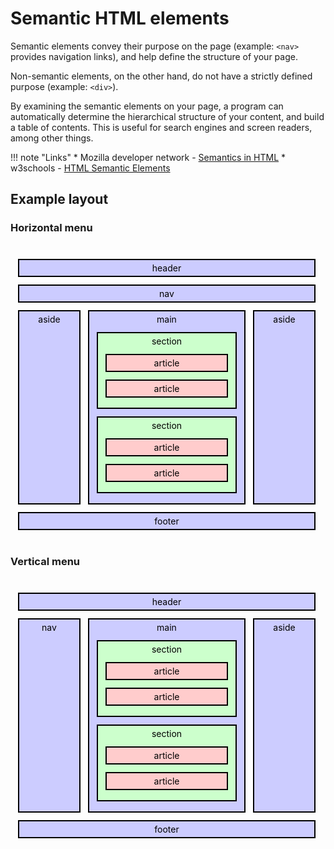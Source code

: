 # Semantic HTML elements

Semantic elements convey their purpose on the page (example: `<nav>` provides navigation links), and help define the structure of your page.

Non-semantic elements, on the other hand, do not have a strictly defined purpose 
(example:&nbsp;`<div>`).

By examining the semantic elements on your page, a program can automatically determine the hierarchical structure of your content, and build a table of contents. This is useful for search engines and screen readers, among other things.

!!! note "Links"
    * Mozilla developer network - [Semantics in HTML](https://developer.mozilla.org/en-US/docs/Glossary/semantics#semantics_in_html)
    * w3schools - [HTML Semantic Elements](https://www.w3schools.com/html/html5_semantic_elements.asp)

## Example layout

<style>
    .semantic-example-container {
        width: 500px;
        --semantic-example-margin: 12px;
        margin-bottom: 40px;
        margin-top: 40px;
    }
    .semantic-example {
        border: 2px solid black;
        box-sizing: border-box;
        text-align: center;
        margin: var(--semantic-example-margin);
        padding-top: 4px;
        padding-bottom: 4px;
        color: black;
        background: #CCCCFF;
        box-shadow: var(--shadow-offset-high-X) var(--shadow-offset-high) var(--shadow-blur-high) var(--shadow-color-high);
    }

    .semantic-example > .semantic-example {
        background: #CCFFCC;
    }

    .semantic-example > .semantic-example > .semantic-example {
        background: #FFCCCC;
    }

    .semantic-example > .semantic-example > .semantic-example > .semantic-example {
        background: #FFFFAA;
    }

    .semantic-example-flex {
        display: flex;
        gap: var(--semantic-example-margin);
        margin-left: var(--semantic-example-margin);
        margin-right: var(--semantic-example-margin);
    }

    .semantic-example-flex > * {
        margin: 0px;
    }

    .semantic-example-flex > div:nth-child(2) {
        flex-grow: 1;
    }

    .semantic-example-flex > div:nth-child(3) {
        width: 100px;
    }

    .semantic-example-flex > div:nth-child(1) {
        width: 100px;
    }
    
</style>

### Horizontal menu

<div class="semantic-example-container">
    <div class="semantic-example">
        header
    </div>
    <div class="semantic-example">
        nav
    </div>
    <div class="semantic-example-flex">
        <div class="semantic-example">
            aside
        </div>
        <div class="semantic-example">
            main
            <div class="semantic-example">
                section
                <div class="semantic-example">
                    article
                </div>
                <div class="semantic-example">
                    article
                </div>
            </div>
            <div class="semantic-example">
                section
                <div class="semantic-example">
                    article
                </div>
                <div class="semantic-example">
                    article
                </div>
            </div>
        </div>
        <div class="semantic-example">
            aside
        </div>
    </div>
    <div class="semantic-example">
        footer
    </div>
</div>

### Vertical menu

<div class="semantic-example-container">
    <div class="semantic-example">
        header
    </div>
    <div class="semantic-example-flex">
        <div class="semantic-example">
            nav
        </div>
        <div class="semantic-example">
            main
            <div class="semantic-example">
                section
                <div class="semantic-example">
                    article
                </div>
                <div class="semantic-example">
                    article
                </div>
            </div>
            <div class="semantic-example">
                section
                <div class="semantic-example">
                    article
                </div>
                <div class="semantic-example">
                    article
                </div>
            </div>
        </div>
        <div class="semantic-example">
            aside
        </div>
    </div>
    <div class="semantic-example">
        footer
    </div>
</div>